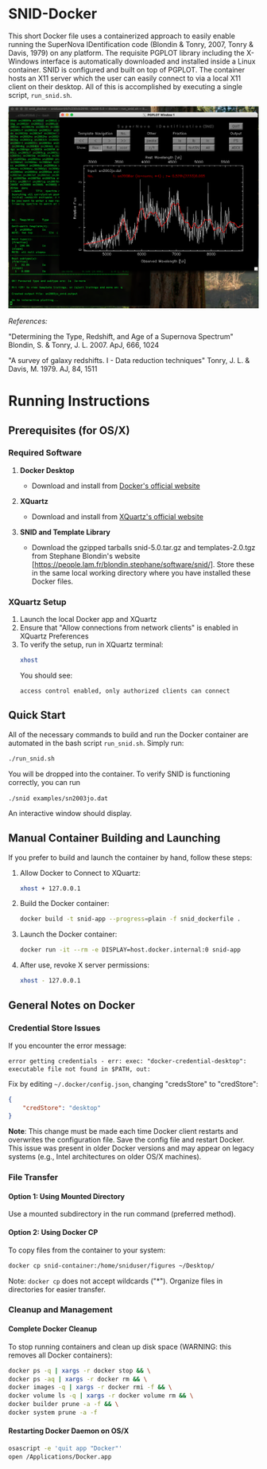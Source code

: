 # SNID-Docker

This short Docker file uses a containerized approach to easily enable running the SuperNova IDentification code (Blondin & Tonry, 2007, Tonry & Davis, 1979) on any platform. The requisite PGPLOT library including the X-Windows interface is automatically downloaded and installed inside a Linux container. SNID is configured and built on top of PGPLOT. The container hosts an X11 server which the user can easily connect to via a local X11 client on their desktop. All of this is accomplished by executing a single script, `run_snid.sh`.

![SNID Docker Running on OS/X.](/_images/snid_sn2003jo.png)

_References:_

"Determining the Type, Redshift, and Age of a Supernova Spectrum" 
Blondin, S. & Tonry, J. L. 2007. ApJ, 666, 1024

"A survey of galaxy redshifts. I - Data reduction techniques"
Tonry, J. L. & Davis, M. 1979. AJ, 84, 1511

# Running Instructions

## Prerequisites (for OS/X)

### Required Software

1. **Docker Desktop**
   - Download and install from [Docker's official website](https://docs.docker.com/get-started/get-docker/)

2. **XQuartz**
   - Download and install from [XQuartz's official website](https://www.xquartz.org)

3. **SNID and Template Library**
   - Download the gzipped tarballs snid-5.0.tar.gz and templates-2.0.tgz from Stephane Blondin's website [https://people.lam.fr/blondin.stephane/software/snid/]. Store these in the same local working directory where you have installed these Docker files.

   
### XQuartz Setup

1. Launch the local Docker app and XQuartz
2. Ensure that "Allow connections from network clients" is enabled in XQuartz Preferences
3. To verify the setup, run in XQuartz terminal:
   ```bash
   xhost
   ```
   You should see:
   ```
   access control enabled, only authorized clients can connect
   ```

## Quick Start

All of the necessary commands to build and run the Docker container are automated in the bash script `run_snid.sh`. Simply run:
```bash
./run_snid.sh
```

You will be dropped into the container. To verify SNID is functioning correctly, you can run

```./snid examples/sn2003jo.dat ```

An interactive window should display.

## Manual Container Building and Launching

If you prefer to build and launch the container by hand, follow these steps:

1. Allow Docker to Connect to XQuartz:
   ```bash
   xhost + 127.0.0.1
   ```

2. Build the Docker container:
   ```bash
   docker build -t snid-app --progress=plain -f snid_dockerfile .
   ```

3. Launch the Docker container:
   ```bash
   docker run -it --rm -e DISPLAY=host.docker.internal:0 snid-app
   ```

4. After use, revoke X server permissions:
   ```bash
   xhost - 127.0.0.1
   ```

## General Notes on Docker

### Credential Store Issues

If you encounter the error message:
```
error getting credentials - err: exec: "docker-credential-desktop": executable file not found in $PATH, out: 
```

Fix by editing `~/.docker/config.json`, changing "credsStore" to "credStore":
```json
{
    "credStore": "desktop"
}
```

**Note**: This change must be made each time Docker client restarts and overwrites the configuration file. Save the config file and restart Docker. This issue was present in older Docker versions and may appear on legacy systems (e.g., Intel architectures on older OS/X machines).

### File Transfer

#### Option 1: Using Mounted Directory
Use a mounted subdirectory in the run command (preferred method).

#### Option 2: Using Docker CP
To copy files from the container to your system:
```bash
docker cp snid-container:/home/sniduser/figures ~/Desktop/
```
Note: `docker cp` does not accept wildcards ("*"). Organize files in directories for easier transfer.

### Cleanup and Management

#### Complete Docker Cleanup
To stop running containers and clean up disk space (WARNING: this removes all Docker containers):
```bash
docker ps -q | xargs -r docker stop && \
docker ps -aq | xargs -r docker rm && \
docker images -q | xargs -r docker rmi -f && \
docker volume ls -q | xargs -r docker volume rm && \
docker builder prune -a -f && \
docker system prune -a -f
```

#### Restarting Docker Daemon on OS/X
```bash
osascript -e 'quit app "Docker"'
open /Applications/Docker.app
```
